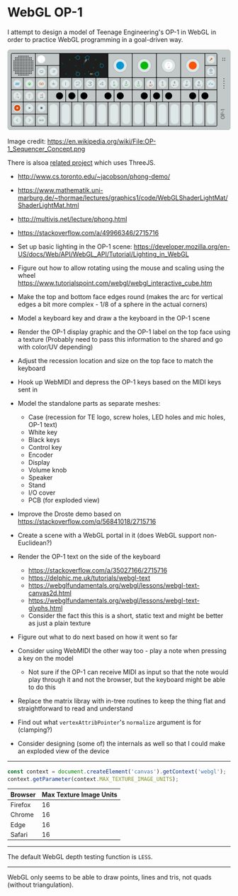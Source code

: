 # WebGL OP-1

I attempt to design a model of Teenage Engineering's OP-1 in WebGL in order to
practice WebGL programming in a goal-driven way.

![](op-1.png)

Image credit: https://en.wikipedia.org/wiki/File:OP-1_Sequencer_Concept.png

There is alsoa [related project](https://github.com/TomasHubelbauer/three-op-1)
which uses ThreeJS.

- http://www.cs.toronto.edu/~jacobson/phong-demo/
- https://www.mathematik.uni-marburg.de/~thormae/lectures/graphics1/code/WebGLShaderLightMat/ShaderLightMat.html
- http://multivis.net/lecture/phong.html
- https://stackoverflow.com/a/49966346/2715716

- Set up basic lighting in the OP-1 scene:
  https://developer.mozilla.org/en-US/docs/Web/API/WebGL_API/Tutorial/Lighting_in_WebGL
- Figure out how to allow rotating using the mouse and scaling using the wheel
  https://www.tutorialspoint.com/webgl/webgl_interactive_cube.htm
- Make the top and bottom face edges round (makes the arc for vertical edges a
  bit more complex - 1/8 of a sphere in the actual corners)
- Model a keyboard key and draw a the keyboard in the OP-1 scene
- Render the OP-1 display graphic and the OP-1 label on the top face using a texture
  (Probably need to pass this information to the shared and go with color/UV depending)
- Adjust the recession location and size on the top face to match the keyboard
- Hook up WebMIDI and depress the OP-1 keys based on the MIDI keys sent in
- Model the standalone parts as separate meshes:
  - Case (recession for TE logo, screw holes, LED holes and mic holes, OP-1 text)
  - White key
  - Black keys
  - Control key
  - Encoder
  - Display
  - Volume knob
  - Speaker
  - Stand
  - I/O cover
  - PCB (for exploded view)

- Improve the Droste demo based on https://stackoverflow.com/q/56841018/2715716
- Create a scene with a WebGL portal in it (does WebGL support non-Euclidean?)
- Render the OP-1 text on the side of the keyboard
  - https://stackoverflow.com/a/35027166/2715716
  - https://delphic.me.uk/tutorials/webgl-text
  - https://webglfundamentals.org/webgl/lessons/webgl-text-canvas2d.html
  - https://webglfundamentals.org/webgl/lessons/webgl-text-glyphs.html
  - Consider the fact this this is a short, static text and might be better as
    just a plain texture
- Figure out what to do next based on how it went so far
- Consider using WebMIDI the other way too - play a note when pressing a key on
  the model
  - Not sure if the OP-1 can receive MIDI as input so that the note would play
    through it and not the browser, but the keyboard might be able to do this
- Replace the matrix libray with in-tree routines to keep the thing flat and
  straightforward to read and understand
- Find out what `vertexAttribPointer`'s `normalize` argument is for (clamping?)
- Consider designing (some of) the internals as well so that I could make an
  exploded view of the device

---

```js
const context = document.createElement('canvas').getContext('webgl');
context.getParameter(context.MAX_TEXTURE_IMAGE_UNITS);
```

| Browser | Max Texture Image Units |
|-|-|
| Firefox | 16 |
| Chrome | 16 |
| Edge | 16 |
| Safari | 16 |

---

The default WebGL depth testing function is `LESS`.

---

WebGL only seems to be able to draw points, lines and tris, not quads
(without triangulation).
